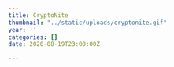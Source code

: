 ```yaml
---
title: CryptoNite
thumbnail: "../static/uploads/cryptonite.gif"
year: ''
categories: []
date: 2020-08-19T23:00:00Z

---
```

